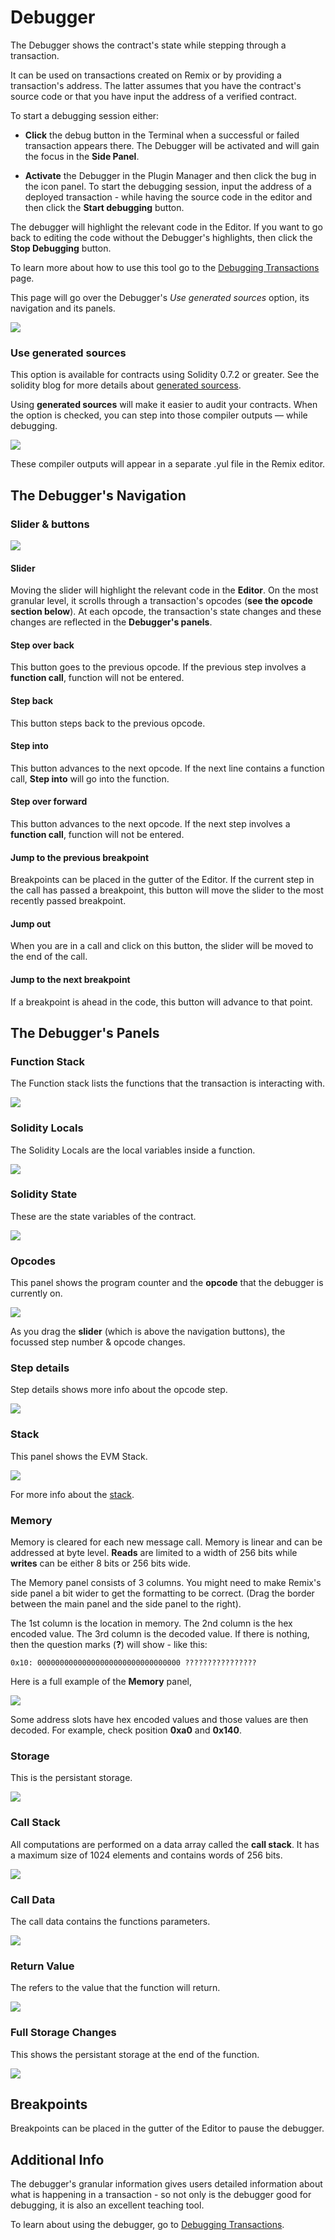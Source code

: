 Debugger
========

The Debugger shows the contract's state while stepping through a transaction.  

It can be used on transactions created on Remix or by providing a transaction's address.  The latter assumes that you have the contract's source code or that you have input the address of a verified contract.

To start a debugging session either:
 * **Click** the debug button in the Terminal when a successful or failed transaction appears there. The Debugger will be activated and will gain the focus in the **Side Panel**.

 * **Activate** the Debugger in the Plugin Manager and then click the bug in the icon panel. To start the debugging session, input the address of a deployed transaction - while having the source code in the editor and then click the **Start debugging** button.

 The debugger will highlight the relevant code in the Editor.  If you want to go back to editing the code without the Debugger's highlights, then click the **Stop Debugging** button.

To learn more about how to use this tool go to the [Debugging Transactions](tutorial_debug.html) page.

This page will go over the Debugger's *Use generated sources* option, its navigation and its panels.

![](images/a-debugger-overview.png)

### Use generated sources
This option is available for contracts using Solidity 0.7.2 or greater. See the solidity blog for more details about [generated sourcess](https://blog.soliditylang.org/2020/09/28/solidity-0.7.2-release-announcement/#notable-new-features).

Using **generated sources** will make it easier to audit your contracts.  When the option is checked, you can step into those compiler outputs — while debugging. 

![](images/a-debug-use-gen-sources.png)

These compiler outputs will appear in a separate .yul file in the Remix editor.

## The Debugger's Navigation
### Slider & buttons
![](images/a-debug-nav.png)

#### Slider 
Moving the slider will highlight the relevant code in the **Editor**. On the most granular level, it scrolls through a transaction's opcodes (**see the opcode section below**). At each opcode, the transaction's state changes and these changes are reflected in the **Debugger's panels**.

#### Step over back 
This button goes to the previous opcode.  If the previous step involves a **function call**, function will not be entered.
#### Step back
This button steps back to the previous opcode.
#### Step into
This button advances to the next opcode. If the next line contains a function call, **Step into** will go into the function.
#### Step over forward
This button advances to the next opcode.  If the next step involves a **function call**, function will not be entered.
#### Jump to the previous breakpoint
Breakpoints can be placed in the gutter of the Editor. If the current step in the call has passed a breakpoint, this button will move the slider to the most recently passed breakpoint.

#### Jump out
When you are in a call and click on this button, the slider will be moved to the end of the call.

#### Jump to the next breakpoint
If a breakpoint is ahead in the code, this button will advance to that point.

## The Debugger's Panels
### Function Stack
The Function stack lists the functions that the transaction is interacting with.

![](images/a-debug-func-stack.png)
### Solidity Locals
The Solidity Locals are the local variables inside a function.

![](images/a-debug-sol-locals.png)

### Solidity State
These are the state variables of the contract.

![](images/a-debug-sol-state.png)

### Opcodes
This panel shows the program counter and the **opcode** that the debugger is currently on.

![](images/a-debug-opcodes1.png)

As you drag the **slider** (which is above the navigation buttons), the focussed step number & opcode changes.
### Step details
Step details shows more info about the opcode step.  

![](images/a-debug-step-detail.png)
### Stack
This panel shows the EVM Stack.

![](images/a-debugger-panel-stack.png)

For more info about the [stack](https://en.wikipedia.org/wiki/Stack_(abstract_data_type)).
### Memory

Memory is cleared for each new message call. Memory is linear and can be addressed at byte level. **Reads** are limited to a width of 256 bits while **writes** can be either 8 bits or 256 bits wide. 

The Memory panel consists of 3 columns.  You might need to make Remix's side panel a bit wider to get the formatting to be correct. (Drag the border between the main panel and the side panel to the right).

The 1st column is the location in memory.  The 2nd column is the hex encoded value.  The 3rd column is the decoded value.  If there is nothing, then the question marks (**?**) will show - like this:
```
0x10: 00000000000000000000000000000000 ????????????????
```

Here is a full example of the **Memory** panel,

![](images/a-debugger-memory.png)

Some address slots have hex encoded values and those values are then decoded.  For example, check position **0xa0** and **0x140**.
### Storage
This is the persistant storage.

![](images/a-debug-storage.png)

### Call Stack
All computations are performed on a data array called the **call stack**. It has a maximum size of 1024 elements and contains words of 256 bits.

![](images/a-debug-call-stack.png)
### Call Data
The call data contains the functions parameters. 

![](images/a-debug-call-data.png)
### Return Value
The refers to the value that the function will return.

![](images/a-debug-return.png)
### Full Storage Changes
This shows the persistant storage at the end of the function.

![](images/a-debug-full-store-change.png)
## Breakpoints
Breakpoints can be placed in the gutter of the Editor to pause the debugger.

## Additional Info
The debugger's granular information gives users detailed information about what is happening in a transaction - so not only is the debugger good for debugging, it is also an excellent teaching tool.

To learn about using the debugger, go to [Debugging Transactions](tutorial_debug.html).

